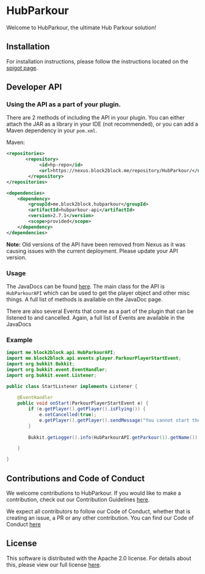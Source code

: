 # HubParkour

Welcome to HubParkour, the ultimate Hub Parkour solution!

## Installation

For installation instructions, please follow the instructions located on the [spigot page](https://www.spigotmc.org/resources/hubparkour.47713/).

## Developer API

### Using the API as a part of your plugin.

There are 2 methods of including the API in your plugin. You can either attach the JAR as a library in your IDE (not recommended), or you can add a Maven dependency in your `pom.xml`.

Maven:
```xml
<repositories>
       <repository>
            <id>hp-repo</id>
            <url>https://nexus.block2block.me/repository/HubParkour/</url>
        </repository>
</repositories>

<dependencies>
    <dependency>
        <groupId>me.block2block.hubparkour</groupId>
        <artifactId>hubparkour-api</artifactId>
        <version>2.7.1</version>
        <scope>provided</scope>
    </dependency>
</dependencies>
```

**Note:** Old versions of the API have been removed from Nexus as it was causing issues with the current deployment. Please update your API version.

### Usage

The JavaDocs can be found [here](http://hubparkour.block2block.me/). The main class for the API is `HubParkourAPI` which can be used to get the player object and other misc things. A full list of methods is available on the JavaDoc page.

There are also several Events that come as a part of the plugin that can be listened to and cancelled. Again, a full list of Events are available in the JavaDocs

### Example

```java
import me.block2block.api.HubParkourAPI;
import me.block2block.api.events.player.ParkourPlayerStartEvent;
import org.bukkit.Bukkit;
import org.bukkit.event.EventHandler;
import org.bukkit.event.Listener;

public class StartListener implements Listener {
    
    @EventHandler
    public void onStart(ParkourPlayerStartEvent e) {
        if (e.getPlayer().getPlayer().isFlying()) {
            e.setCancelled(true);
            e.getPlayer().getPlayer().sendMessage("You cannot start the parkour if you're flying!");
        }
        
        Bukkit.getLogger().info(HubParkourAPI.getParkour(1).getName());

    }

}
``` 

## Contributions and Code of Conduct

We welcome contributions to HubParkour. If you would like to make a contribution, check out our Contribution Guidelines [here](CONTRIBUTING.md).

We expect all contributors to follow our Code of Conduct, whether that is creating an issue, a PR or any other contribution. You can find our Code of Conduct [here](CODE_OF_CONDUCT.md)

## License

This software is distributed with the Apache 2.0 license. For details about this, please view our full license [here](LICENSE).


